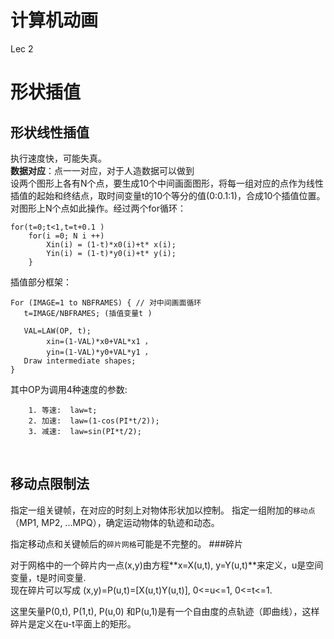 # 计算机动画
Lec 2
# 形状插值
## 形状线性插值
执行速度快，可能失真。<br>
**数据对应**：点一一对应，对于人造数据可以做到<br>
设两个图形上各有N个点，要生成10个中间画面图形，将每一组对应的点作为线性插值的起始和终结点，取时间变量t的10个等分的值(0:0.1:1)，合成10个插值位置。对图形上N个点如此操作。经过两个for循环：

	for(t=0;t<1,t=t+0.1 )
		for(i =0; N i ++)
			Xin(i) = (1-t)*x0(i)+t* x(i);
			Yin(i) = (1-t)*y0(i)+t* y(i);
		} 
插值部分框架：	
>

	For (IMAGE=1 to NBFRAMES) { // 对中间画面循环
	   t=IMAGE/NBFRAMES; (插值变量t )
	
	   VAL=LAW(OP, t);
	        xin=(1-VAL)*x0+VAL*x1 ，
	        yin=(1-VAL)*y0+VAL*y1 ，
	   Draw intermediate shapes;
	}


   其中OP为调用4种速度的参数: 

        1. 等速:  law=t;
        2. 加速:  law=(1-cos(PI*t/2));
        3. 减速:  law=sin(PI*t/2);
<br>

## 移动点限制法
指定一组关键帧，在对应的时刻上对物体形状加以控制。
指定一组附加的`移动点`（MP1, MP2, ...MPQ），确定运动物体的轨迹和动态。 

指定移动点和关键帧后的`碎片网格`可能是不完整的。
###碎片
>
对于网格中的一个碎片内一点(x,y)由方程**x=X(u,t), y=Y(u,t)**来定义，u是空间变量，t是时间变量.<br>
现在碎片可以写成
        (x,y)=P(u,t)=[X(u,t)Y(u,t)],   0<=u<=1, 0<=t<=1.
   
这里矢量P(0,t), P(1,t), P(u,0) 和P(u,1)是有一个自由度的点轨迹（即曲线），这样碎片是定义在u-t平面上的矩形。
